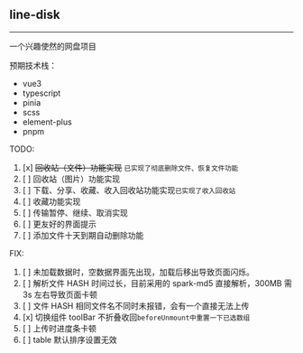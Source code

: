 ## line-disk

---

一个兴趣使然的网盘项目

预期技术栈：

-   vue3
-   typescript
-   pinia
-   scss
-   element-plus
-   pnpm

TODO:

1. [x] ~~回收站（文件）功能实现~~ `已实现了彻底删除文件、恢复文件功能`
2. [ ] 回收站（图片）功能实现
3. [ ] 下载、分享、收藏、收入回收站功能实现`已实现了收入回收站`
4. [ ] 收藏功能实现
5. [ ] 传输暂停、继续、取消实现
6. [ ] 更友好的界面提示
7. [ ] 添加文件十天到期自动删除功能

FIX:

1. [ ] 未加载数据时，空数据界面先出现，加载后移出导致页面闪烁。
2. [ ] 解析文件 HASH 时间过长，目前采用的 spark-md5 直接解析，300MB 需 3s 左右导致页面卡顿
3. [ ] 文件 HASH 相同文件名不同时未报错，会有一个直接无法上传
4. [x] 切换组件 toolBar 不折叠收回`beforeUnmount中重置一下已选数组`
5. [ ] 上传时进度条卡顿
6. [ ] table 默认排序设置无效
